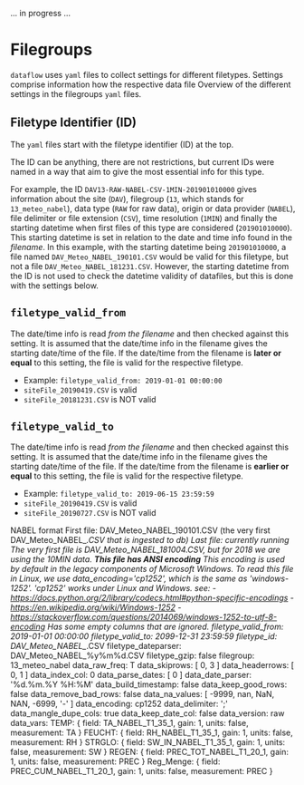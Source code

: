 ... in progress ...
  
# Filegroups

`dataflow` uses `yaml` files to collect settings for different filetypes.
Settings comprise information how the respective data file 
Overview of the different settings in the filegroups `yaml` files.

## Filetype Identifier (ID)
The `yaml` files start with the filetype identifier (ID) at the top.
  
The ID can be anything, there are not restrictions, but current IDs were named in a
way that aim to give the most essential info for this type.
  
For example, the ID `DAV13-RAW-NABEL-CSV-1MIN-201901010000` gives information
about the site (`DAV`), filegroup (`13`, which stands for `13_meteo_nabel`),
data type (`RAW` for raw data), origin or data provider (`NABEL`), file delimiter
or file extension (`CSV`), time resolution (`1MIN`) and finally the starting datetime
when first files of this type are considered (`201901010000`). This starting datetime
is set in relation to the date and time info found in the *filename*. In this example,
with the starting datetime being `201901010000`, a file named `DAV_Meteo_NABEL_190101.CSV`
would be valid for this filetype, but not a file `DAV_Meteo_NABEL_181231.CSV`. However,
the starting datetime from the ID is not used to check the datetime validity of datafiles,
but this is done with the settings below.
  
## `filetype_valid_from`
The date/time info is read *from the filename* and then checked against
this setting. It is assumed that the date/time info in the filename
gives the starting date/time of the file. If the date/time from the
filename is **later or equal** to this setting, the file is valid for the
respective filetype.
- Example: `filetype_valid_from: 2019-01-01 00:00:00`
- `siteFile_20190419.CSV` is valid
- `siteFile_20181231.CSV` is NOT valid
  
## `filetype_valid_to`
The date/time info is read *from the filename* and then checked against
this setting. It is assumed that the date/time info in the filename
gives the starting date/time of the file. If the date/time from the
filename is **earlier or equal** to this setting, the file is valid for the
respective filetype.
- Example: `filetype_valid_to: 2019-06-15 23:59:59`
- `siteFile_20190419.CSV` is valid
- `siteFile_20190727.CSV` is NOT valid



NABEL format
First file: DAV_Meteo_NABEL_190101.CSV (the very first DAV_Meteo_NABEL_*.CSV that is ingested to db)
Last file:  *currently running*
The very first file is DAV_Meteo_NABEL_181004.CSV, but for 2018 we are using
  the 10MIN data.
**This file has ANSI encoding**
  This encoding is used by default in the legacy components
  of Microsoft Windows.
  To read this file in Linux, we use data_encoding='cp1252',
  which is the same as 'windows-1252'. 'cp1252' works under
  Linux and Windows.
  see:
    - https://docs.python.org/2/library/codecs.html#python-specific-encodings
    - https://en.wikipedia.org/wiki/Windows-1252
    - https://stackoverflow.com/questions/2014069/windows-1252-to-utf-8-encoding
Has some empty columns that are ignored.
filetype_valid_from: 2019-01-01 00:00:00
filetype_valid_to: 2099-12-31 23:59:59
filetype_id: DAV_Meteo_NABEL_*.CSV
filetype_dateparser: DAV_Meteo_NABEL_%y%m%d.CSV
filetype_gzip: false
filegroup: 13_meteo_nabel
data_raw_freq: T
data_skiprows: [ 0, 3 ]
data_headerrows: [ 0, 1 ]
data_index_col: 0
data_parse_dates: [ 0 ]
data_date_parser: '%d.%m.%Y %H:%M'
data_build_timestamp: false
data_keep_good_rows: false
data_remove_bad_rows: false
data_na_values: [ -9999, nan, NaN, NAN, -6999, '-' ]
data_encoding: cp1252
data_delimiter: ';'
data_mangle_dupe_cols: true
data_keep_date_col: false
data_version: raw
data_vars:
  TEMP: { field: TA_NABEL_T1_35_1, gain: 1, units: false, measurement: TA }
  FEUCHT: { field: RH_NABEL_T1_35_1, gain: 1, units: false, measurement: RH }
  STRGLO: { field: SW_IN_NABEL_T1_35_1, gain: 1, units: false, measurement: SW }
  REGEN: { field: PREC_TOT_NABEL_T1_20_1, gain: 1, units: false, measurement: PREC }
  Reg_Menge: { field: PREC_CUM_NABEL_T1_20_1, gain: 1, units: false, measurement: PREC }